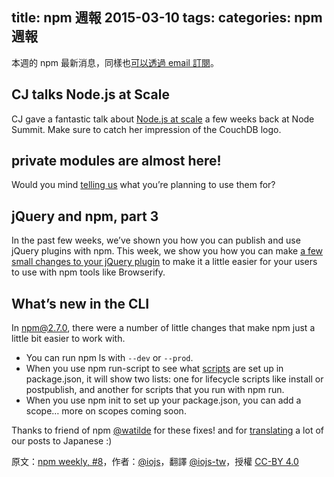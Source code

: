 title: npm 週報 2015-03-10
tags:
categories: npm 週報
---

本週的 npm 最新消息，同樣也[可以透過 email 訂閱](https://www.npmjs.com/npm-weekly)。

## CJ talks Node.js at Scale

CJ gave a fantastic talk about [Node.js at scale](http://nodesummit.com/media/node-js-at-scale/) a few weeks back at Node Summit. Make sure to catch her impression of the CouchDB logo.

## private modules are almost here!

Would you mind [telling us](http://blog.npmjs.org/post/113172137370/npm-private-modules-are-coming-soon) what you’re planning to use them for?

## jQuery and npm, part 3

In the past few weeks, we’ve shown you how you can publish and use jQuery plugins with npm. This week, we show you how you can make [a few small changes to your jQuery plugin](http://blog.npmjs.org/post/112712169830/making-your-jquery-plugin-work-better-with-npm) to make it a little easier for your users to use with npm tools like Browserify.

## What’s new in the CLI

In npm@2.7.0, there were a number of little changes that make npm just a little bit easier to work with.

* You can run npm ls with `--dev` or `--prod`.
* When you use npm run-script to see what [scripts](https://docs.npmjs.com/misc/scripts) are set up in package.json, it will show two lists: one for lifecycle scripts like install or postpublish, and another for scripts that you run with npm run.
* When you use npm init to set up your package.json, you can add a scope… more on scopes coming soon.

Thanks to friend of npm [@watilde](https://twitter.com/watilde) for these fixes! and for [translating](https://medium.com/@watilde) a lot of our posts to Japanese :)

原文：[npm weekly, #8](http://blog.npmjs.org/post/113262605295/npm-weekly-8)，作者：[@iojs](https://medium.com/@iojs)，翻譯 [@iojs-tw](https://github.com/iojs/iojs-tw)，授權 [CC-BY 4.0](https://creativecommons.org/licenses/by/4.0/deed.zh_TW)
